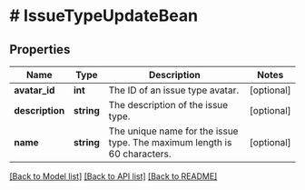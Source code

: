 # # IssueTypeUpdateBean

## Properties

Name | Type | Description | Notes
------------ | ------------- | ------------- | -------------
**avatar_id** | **int** | The ID of an issue type avatar. | [optional]
**description** | **string** | The description of the issue type. | [optional]
**name** | **string** | The unique name for the issue type. The maximum length is 60 characters. | [optional]

[[Back to Model list]](../../README.md#models) [[Back to API list]](../../README.md#endpoints) [[Back to README]](../../README.md)

